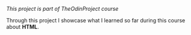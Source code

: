 <i>This project is part of TheOdinProject course</i>

Through this project I showcase what I learned so far
during this course about <strong>HTML</strong>.